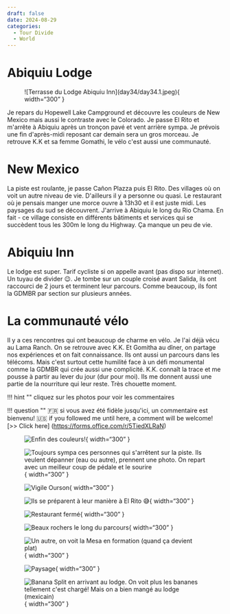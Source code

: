 ```yaml
---
draft: false 
date: 2024-08-29
categories:
  - Tour Divide
  - World
---
```


#  Abiquiu Lodge

<figure markdown>
![Terrasse du Lodge Abiquiu Inn](day34/day34.1.jpeg){ width=“300” }
</figure>

Je repars du Hopewell Lake Campground et découvre les couleurs de New Mexico mais aussi le contraste avec le Colorado. Je passe El Rito et m'arrête à Abiquiu après un tronçon pavé et vent arrière sympa. Je prévois une fin d'après-midi reposant car demain sera un gros morceau. Je retrouve K.K et sa femme Gomathi, le vélo c'est aussi une communauté.

<!-- more -->


# New Mexico

La piste est roulante, je passe Cañon Plazza puis El Rito. Des villages où on voit un autre niveau de vie. D'ailleurs il y a personne ou quasi. Le restaurant où je pensais manger une morce ouvre à 13h30 et il est juste midi. Les paysages du sud se découvrent. J'arrive à Abiquiu le long du Rio Chama. En fait - ce village consiste en différents bâtiments et services qui se succèdent tous les 300m le long du Highway. Ça manque un peu de vie.

# Abiquiu Inn

Le lodge est super. Tarif cycliste si on appelle avant (pas dispo sur internet). Un tuyau de divider 😉. Je tombe sur un couple croisé avant Salida, ils ont raccourci de 2 jours et terminent leur parcours. Comme beaucoup, ils font la GDMBR par section sur plusieurs années.

# La communauté vélo

Il y a ces rencontres qui ont beaucoup de charme en vélo. Je l'ai déjà vécu au Lama Ranch. On se retrouve avec K.K. Et Gomitha au dîner, on partage nos expériences et on fait connaissance. Ils ont aussi un parcours dans les télécoms. Mais c'est surtout cette humilité face à un défi monumental comme la GDMBR qui crée aussi une complicité. K.K. connaît la trace et me pousse à partir au lever du jour (dur pour moi). Ils me donnent aussi une partie de la nourriture qui leur reste. Très chouette moment.


!!! hint ""
    cliquez sur les photos pour voir les commentaires

!!! question ""
    🇫🇷 si vous avez été fidèle jusqu'ici, un commentaire est bienvenu! 🇺🇸 if you followed me until here, a comment will be welcome! [>> Click here]
(https://forms.office.com/r/5TiedXLRaN)

<figure markdown>

![Enfin des couleurs!](day34/day34.2.jpeg){ width=“300” }

![Toujours sympa ces personnes qui s'arrêtent sur la piste. Ils veulent dépanner (eau ou autre), prennent une photo. On repart avec un meilleur coup de pédale et le sourire](day34/day34.3.jpeg){ width=“300” }

![Vigile Ourson](day34/day34.4.jpeg){ width=“300” }

![Ils se préparent à leur manière à El Rito 😅](day34/day34.5.jpeg){ width=“300” }

![Restaurant fermé](day34/day34.6.jpeg){ width=“300” }

![Beaux rochers le long du parcours](day34/day34.7.jpeg){ width=“300” }

![Un autre, on voit la Mesa en formation (quand ça devient plat)](day34/day34.8.jpeg){ width=“300” }

![Paysage](day34/day34.9.jpeg){ width=“300” }

![Banana Split en arrivant au lodge. On voit plus les bananes tellement c'est chargé! Mais on a bien mangé au lodge (mexicain)](day34/day34.10.jpeg){ width=“300” }

</figure>


